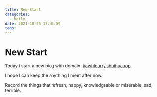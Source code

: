 ```yaml
---
title: New-Start
categories:
  - Daily
date: 2021-10-25 17:45:59
tags:
---
```


# New Start

Today I start a new blog with domain: [kawhicurry.shuihua.top](kawhicurry.shuihua.top).

I hope I can keep the anything I meet after now.

Record the things that refresh, happy, knowledgeable or miserable, sad, terrible.